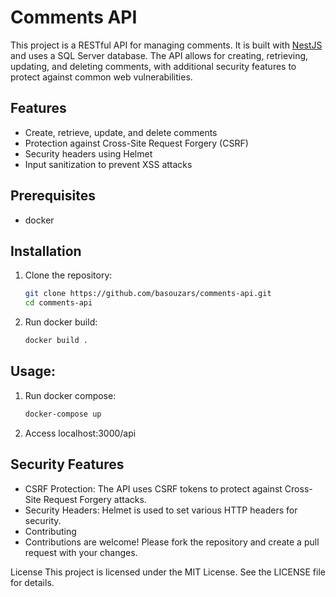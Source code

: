 # Comments API

This project is a RESTful API for managing comments. It is built with [NestJS](https://nestjs.com/) and uses a SQL Server database. The API allows for creating, retrieving, updating, and deleting comments, with additional security features to protect against common web vulnerabilities.

## Features

- Create, retrieve, update, and delete comments
- Protection against Cross-Site Request Forgery (CSRF)
- Security headers using Helmet
- Input sanitization to prevent XSS attacks

## Prerequisites

- docker

## Installation

1. Clone the repository:

   ```bash
   git clone https://github.com/basouzars/comments-api.git
   cd comments-api
   ```

2. Run docker build:
   ```bash
   docker build .
   ```

## Usage:

1. Run docker compose:
   ```bash
   docker-compose up
   ```
2. Access localhost:3000/api

## Security Features

- CSRF Protection: The API uses CSRF tokens to protect against Cross-Site Request Forgery attacks.
- Security Headers: Helmet is used to set various HTTP headers for security.
- Contributing
- Contributions are welcome! Please fork the repository and create a pull request with your changes.

License
This project is licensed under the MIT License. See the LICENSE file for details.
